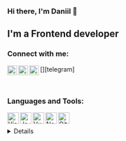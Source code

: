 ### Hi there, I'm Daniil 👋

## I'm a Frontend developer

### Connect with me:

[<img align="left" alt="idk | Twitter" width="22px" src="https://cdn.simpleicons.org/twitter/blue" />][twitter]
[<img align="left" alt="idk | VK" width="22px" src="https://cdn.simpleicons.org/vk/blue" />][vk]
[<img align="left" alt="idk | Telegram" width="22px" src="https://cdn.simpleicons.org/telegram" />][telegram]

<br />

### Languages and Tools:

<img align="left" alt="Visual Studio Code" width="26px" src="https://cdn.simpleicons.org/visualstudiocode" />
<img align="left" alt="JavaScript" width="26px" src="https://cdn.simpleicons.org/javascript" />
<img align="left" alt="Vue" width="26px" src="https://cdn.simpleicons.org/vuedotjs" />
<img align="left" alt="Node.js" width="26px" src="https://cdn.simpleicons.org/nodedotjs" />
<img align="left" alt="Git" width="26px" src="https://cdn.simpleicons.org/git" />

<br />
<br />


<details>
  <img align="left" alt="Language Card" src="https://github-readme-stats.vercel.app/api/top-langs/?username=Slincnik&layout=compact">
</details>

[twitter]: https://twitter.com/slincnik_off
[instagram]: https://www.instagram.com/_slincnik_/
[vk]: https://vk.com/slincnik
